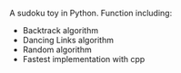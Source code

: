 A sudoku toy in Python. Function including:

- Backtrack algorithm
- Dancing Links algorithm
- Random algorithm
- Fastest implementation with cpp